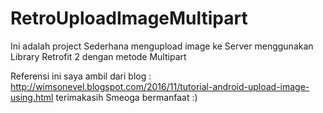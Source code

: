 # RetroUploadImageMultipart

Ini adalah project Sederhana mengupload image ke Server menggunakan Library Retrofit 2 dengan metode Multipart 


Referensi ini saya ambil dari blog : http://wimsonevel.blogspot.com/2016/11/tutorial-android-upload-image-using.html
terimakasih Smeoga bermanfaat :)
